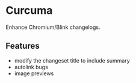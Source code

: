 Curcuma
=======

Enhance Chromium/Blink changelogs.

Features
--------

- modify the changeset title to include summary
- autolink bugs
- image previews
